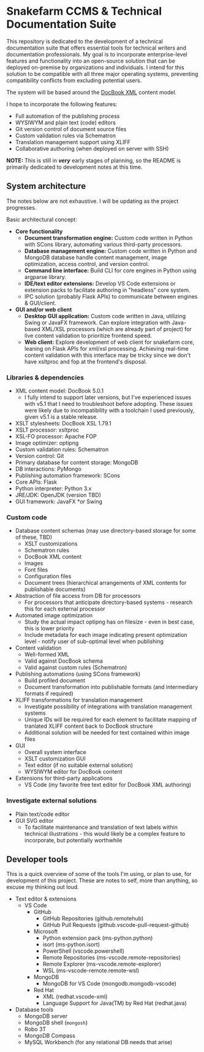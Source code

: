 # Snakefarm CCMS & Technical Documentation Suite
This repository is dedicated to the development of a technical documentation suite that offers essential tools for technical writers and documentation professionals. My goal is to incorporate enterprise-level features and functionality into an open-source solution that can be deployed on-premise by organizations and individuals. I intend for this solution to be compatible with all three major operating systems, preventing compatibility conflicts from excluding potential users.

The system will be based around the [DocBook XML](https://docbook.org) content model.

I hope to incorporate the following features:
- Full automation of the publishing process
- WYSIWYM and plain text (code) editors
- Git version control of document source files
- Custom validation rules via Schematron
- Translation management support using XLIFF
- Collaborative authoring (when deployed on server with SSH)

**NOTE:** This is still in ***very*** early stages of planning, so the README is primarily dedicated to development notes at this time.

## System architecture
The notes below are not exhaustive. I will be updating as the project progresses.

Basic architectural concept:
- **Core functionality**
    - **Document transformation engine:** Custom code written in Python with SCons library, automating various third-party processors.
    - **Database management engine:** Custom code written in Python and MongoDB database handle content management, image optimization, access control, and version control.
    - **Command line interface:** Build CLI for core engines in Python using argparse library.
    - **IDE/text editor extensions:** Develop VS Code extensions or extension packs to facilitate authoring in "headless" core system.
    - IPC solution (probably Flask APIs) to communicate between engines & GUI/client.
- **GUI and/or web client**
    - **Desktop GUI application:** Custom code written in Java, utilizing Swing or JavaFX framework. Can explore integration with Java-based XML/XSL processors (which are already part of project) for live content validation to prioritize frontend speed.
    - **Web client:** Explore development of web client for snakefarm core, leaning on Flask APIs for xml/xsl processing. Achieving real-time content validation with this interface may be tricky since we don't have xsltproc and fop at the frontend's disposal.

### Libraries & dependencies
- XML content model: DocBook 5.0.1
    - I fully intend to support later versions, but I've experienced issues with v5.1 that I need to troubleshoot before adopting. These issues were likely due to incompatibility with a toolchain I used previously, given v5.1 is a stable release.
- XSLT stylesheets: DocBook XSL 1.79.1
- XSLT processor: xsltproc
- XSL-FO processor: Apache FOP
- Image optimizer: optipng
- Custom validation rules: Schematron
- Version control: Git
- Primary database for content storage: MongoDB
- DB interactions: PyMongo
- Publishing automation framework: SCons
- Core APIs: Flask
- Python interpreter: Python 3.x
- JRE/JDK: OpenJDK (version TBD)
- GUI framework: JavaFX **or* Swing

### Custom code
- Database content schemas (may use directory-based storage for some of these, TBD)
    - XSLT customizations
    - Schematron rules
    - DocBook XML content
    - Images
    - Font files
    - Configuration files
    - Document trees (hierarchical arrangements of XML contents for publishable documents)
- Abstraction of file access from DB for processors
    - For processors that anticipate directory-based systems - research this for each external processor
- Automated image optimization
    - Study the actual impact optipng has on filesize - even in best case, this is lower priority
    - Include metadata for each image indicating present optimization level - notify user of sub-optimal level when publishing
- Content validation
    - Well-formed XML
    - Valid against DocBook schema
    - Valid against custom rules (Schematron)
- Publishing automations (using SCons framework)
    - Build profiled document
    - Document transformation into publishable formats (and intermediary formats if required)
- XLIFF transformations for translation management
    - Investigate possibility of integrations with translation management systems
    - Unique IDs will be required for each element to facilitate mapping of tranlated XLIFF content back to DocBook structure
    - Additional solution will be needed for text contained within image files
- GUI
    - Overall system interface
    - XSLT customization GUI
    - Text editor (if no suitable external solution)
    - WYSIWYM editor for DocBook content
- Extensions for third-party applications
    - VS Code (my favorite free text editor for DocBook XML authoring)

### Investigate external solutions
- Plain text/code editor
- GUI SVG editor
    - To facilitate maintenance and translation of text labels within technical illustrations - this would likely be a complex feature to incorporate, but potentially worthwhile

## Developer tools
This is a quick overview of some of the tools I'm using, or plan to use, for development of this project. These are notes to self, more than anything, so excuse my thinking out loud.

- Text editor & extensions
    - VS Code
        - GitHub
            - GitHub Repositories (github.remotehub)
            - GitHub Pull Requests (github.vscode-pull-request-github)
        - Microsoft
            - Python extension pack (ms-python.python)
            - isort (ms-python.isort)
            - PowerShell (vscode.powershell)
            - Remote Repositories (ms-vscode.remote-repositories)
            - Remote Explorer (ms-vscode.remote-explorer)
            - WSL (ms-vscode-remote.remote-wsl)
        - MongoDB
            - MongoDB for VS Code (mongodb.mongodb-vscode)
        - Red Hat
            - XML (redhat.vscode-xml)
            - Language Support for Java(TM) by Red Hat (redhat.java)
- Database tools
    - MongoDB server
    - MongoDB shell (`mongosh`)
    - Robo 3T
    - MongoDB Compass
    - MySQL Workbench (for any relational DB needs that arise)
